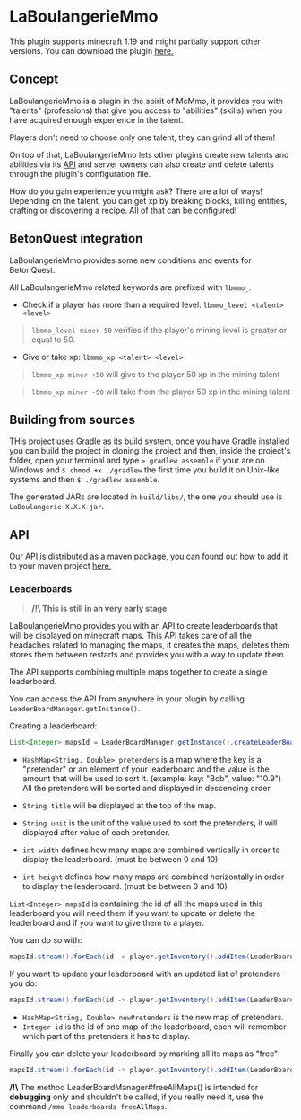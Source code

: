# LaBoulangerieMmo

This plugin supports minecraft 1.19 and might partially support other versions.
You can download the plugin [here.](https://github.com/LaBoulangerie/LaBoulangerieMmo/releases/latest)

## Concept

LaBoulangerieMmo is a plugin in the spirit of McMmo, it provides you with "talents" (professions) that give you access to "abilities" (skills) when you have acquired enough experience in the talent.

Players don't need to choose only one talent, they can grind all of them!

On top of that, LaBoulangerieMmo lets other plugins create new talents and abilities via its [API](#api) and server owners can also create and delete talents through the plugin's configuration file.

How do you gain experience you might ask? There are a lot of ways! Depending on the talent, you can get xp by breaking blocks, killing entities, crafting or discovering a recipe. All of that can be configured!

## BetonQuest integration

LaBoulangerieMmo provides some new conditions and events for BetonQuest.

All LaBoulangerieMmo related keywords are prefixed with `lbmmo_`.

- Check if a player has more than a required level: `lbmmo_level <talent> <level>`
> `lbmmo_level miner 50` verifies if the player's mining level is greater or equal to 50.

- Give or take xp: `lbmmo_xp <talent> <level>`
> `lbmmo_xp miner +50` will give to the player 50 xp in the mining talent

> `lbmmo_xp miner -50` will take from the player 50 xp in the mining talent

## Building from sources

THis project uses [Gradle](https://gradle.org/) as its build system, once you have Gradle installed you can build the project in cloning the project and then, inside the project's folder, open your terminal and type `> gradlew assemble` if your are on Windows and `$ chmod +x ./gradlew` the first time you build it on Unix-like systems and then `$ ./gradlew assemble`.

The generated JARs are located in `build/libs/`, the one you should use is `LaBoulangerie-X.X.X-jar`.

## API

Our API is distributed as a maven package, you can found out how to add it to your maven project [here.](https://github.com/LaBoulangerie/LaBoulangerieMmo/packages/1356101)
### Leaderboards

> **/!\ This is still in an very early stage**

LaBoulangerieMmo provides you with an API to create leaderboards that will be displayed on minecraft maps.
This API takes care of all the headaches related to managing the maps, it creates the maps, deletes them stores them between restarts and provides you with a way to update them.

The API supports combining multiple maps together to create a single leaderboard.

You can access the API from anywhere in your plugin by calling `LeaderBoardManager.getInstance()`.

Creating a leaderboard:

```java
List<Integer> mapsId = LeaderBoardManager.getInstance().createLeaderBoard(pretenders, title, unit, width, height)
```

- `HashMap<String, Double> pretenders` is a map where the key is a "pretender" or an element of your leaderboard and the value is the amount that will be used to sort it. (example: key: "Bob", value: "10.9")
All the pretenders will be sorted and displayed in descending order.

- `String title` will be displayed at the top of the map.
- `String unit` is the unit of the value used to sort the pretenders, it will displayed after value of each pretender.
- `int width` defines how many maps are combined vertically in order to display the leaderboard. (must be between 0 and 10)
- `int height` defines how many maps are combined horizontally in order to display the leaderboard. (must be between 0 and 10)

`List<Integer> mapsId` is containing the id of all the maps used in this leaderboard you will need them if you want to update or delete the leaderboard and if you want to give them to a player.

You can do so with:
```java
mapsId.stream().forEach(id -> player.getInventory().addItem(LeaderBoardManager.getInstance().getMapItem(id)));
```

If you want to update your leaderboard with an updated list of pretenders you do:

```java
mapsId.stream().forEach(id -> player.getInventory().addItem(LeaderBoardManager.getInstance().updateMap(id, newPretenders)));
```
- `HashMap<String, Double> newPretenders` is the new map of pretenders.
- `Integer id` is the id of one map of the leaderboard, each will remember which part of the pretenders it has to display.

Finally you can delete your leaderboard by marking all its maps as "free":
```java
mapsId.stream().forEach(id -> player.getInventory().addItem(LeaderBoardManager.getInstance().freeMap(id)));
```

**/!\\** The method LeaderBoardManager#freeAllMaps() is intended for **debugging** only and shouldn't be called, if you really need it, use the command `/mmo leaderboards freeAllMaps`.

